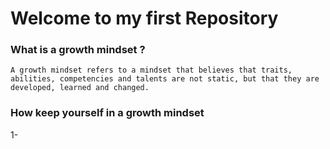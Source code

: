 # Welcome to my first Repository 
### What is a growth mindset ?
`A growth mindset refers to a mindset that believes that traits, abilities, competencies and talents are not static, but that they are developed, learned and changed.`
### How keep yourself in a growth mindset
1- 
